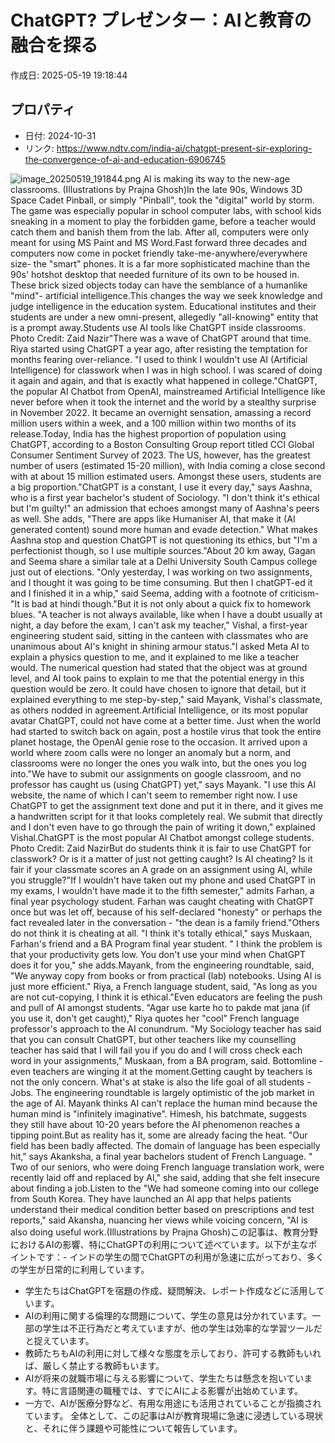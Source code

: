 # ChatGPT? プレゼンター：AIと教育の融合を探る

作成日: 2025-05-19 19:18:44

## プロパティ

- 日付: 2024-10-31
- リンク: https://www.ndtv.com/india-ai/chatgpt-present-sir-exploring-the-convergence-of-ai-and-education-6906745

![image_20250519_191844.png](../assets/image_20250519_191844.png)
AI is making its way to the new-age classrooms. (Illustrations by Prajna Ghosh)In the late 90s, Windows 3D Space Cadet Pinball, or simply "Pinball", took the "digital" world by storm. The game was especially popular in school computer labs, with school kids sneaking in a moment to play the forbidden game, before a teacher would catch them and banish them from the lab. After all, computers were only meant for using MS Paint and MS Word.Fast forward three decades and computers now come in pocket friendly take-me-anywhere/everywhere size- the "smart" phones. It is a far more sophisticated machine than the 90s' hotshot desktop that needed furniture of its own to be housed in. These brick sized objects today can have the semblance of a humanlike "mind"- artificial intelligence.This changes the way we seek knowledge and judge intelligence in the education system. Educational institutes and their students are under a new omni-present, allegedly "all-knowing" entity that is a prompt away.Students use AI tools like ChatGPT inside classrooms. Photo Credit: Zaid Nazir"There was a wave of ChatGPT around that time. Riya started using ChatGPT a year ago, after resisting the temptation for months fearing over-reliance. "I used to think I wouldn't use AI (Artificial Intelligence) for classwork when I was in high school. I was scared of doing it again and again, and that is exactly what happened in college."ChatGPT, the popular AI Chatbot from OpenAI, mainstreamed Artificial Intelligence like never before when it took the internet and the world by a stealthy surprise in November 2022. It became an overnight sensation, amassing a record million users within a week, and a 100 million within two months of its release.Today, India has the highest proportion of population using ChatGPT, according to a Boston Consulting Group report titled CCI Global Consumer Sentiment Survey of 2023. The US, however, has the greatest number of users (estimated 15-20 million), with India coming a close second with at about 15 million estimated users. Amongst these users, students are a big proportion."ChatGPT is a constant, I use it every day," says Aashna, who is a first year bachelor's student of Sociology. "I don't think it's ethical but I'm guilty!" an admission that echoes amongst many of Aashna's peers as well. She adds, "There are apps like Humaniser AI, that make it (AI generated content) sound more human and evade detection." What makes Aashna stop and question ChatGPT is not questioning its ethics, but "I'm a perfectionist though, so I use multiple sources."About 20 km away, Gagan and Seema share a similar tale at a Delhi University South Campus college just out of elections. "Only yesterday, I was working on two assignments, and I thought it was going to be time consuming. But then I chatGPT-ed it and I finished it in a whip," said Seema, adding with a footnote of criticism- "It is bad at hindi though."But it is not only about a quick fix to homework blues. "A teacher is not always available, like when I have a doubt usually at night, a day before the exam, I can't ask my teacher," Vishal, a first-year engineering student said, sitting in the canteen with classmates who are unanimous about AI's knight in shining armour status."I asked Meta AI to explain a physics question to me, and it explained to me like a teacher would. The numerical question had stated that the object was at ground level, and AI took pains to explain to me that the potential energy in this question would be zero. It could have chosen to ignore that detail, but it explained everything to me step-by-step," said Mayank, Vishal's classmate, as others nodded in agreement.Artificial Intelligence, or its most popular avatar ChatGPT, could not have come at a better time. Just when the world had started to switch back on again, post a hostile virus that took the entire planet hostage, the OpenAI genie rose to the occasion. It arrived upon a world where zoom calls were no longer an anomaly but a norm, and classrooms were no longer the ones you walk into, but the ones you log into."We have to submit our assignments on google classroom, and no professor has caught us (using ChatGPT) yet," says Mayank. "I use this AI website, the name of which I can't seem to remember right now. I use ChatGPT to get the assignment text done and put it in there, and it gives me a handwritten script for it that looks completely real. We submit that directly and I don't even have to go through the pain of writing it down," explained Vishal.ChatGPT is the most popular AI Chatbot amongst college students. Photo Credit: Zaid NazirBut do students think it is fair to use ChatGPT for classwork? Or is it a matter of just not getting caught? Is AI cheating? Is it fair if your classmate scores an A grade on an assignment using AI, while you struggle?"If I wouldn't have taken out my phone and used ChatGPT in my exams, I wouldn't have made it to the fifth semester," admits Farhan, a final year psychology student. Farhan was caught cheating with ChatGPT once but was let off, because of his self-declared "honesty" or perhaps the fact revealed later in the conversation - "the dean is a family friend."Others do not think it is cheating at all. "I think it's totally ethical," says Muskaan, Farhan's friend and a BA Program final year student. " I think the problem is that your productivity gets low. You don't use your mind when ChatGPT does it for you," she adds.Mayank, from the engineering roundtable, said, "We anyway copy from books or from practical (lab) notebooks. Using AI is just more efficient." Riya, a French language student, said, "As long as you are not cut-copying, I think it is ethical."Even educators are feeling the push and pull of AI amongst students. "Agar use karte ho to pakde mat jana (if you use it, don't get caught)," Riya quotes her "cool" French language professor's approach to the AI conundrum. "My Sociology teacher has said that you can consult ChatGPT, but other teachers like my counselling teacher has said that I will fail you if you do and I will cross check each word in your assignments," Muskaan, from a BA program, said. Bottomline - even teachers are winging it at the moment.Getting caught by teachers is not the only concern. What's at stake is also the life goal of all students - Jobs. The engineering roundtable is largely optimistic of the job market in the age of AI. Mayank thinks AI can't replace the human mind because the human mind is "infinitely imaginative". Himesh, his batchmate, suggests they still have about 10-20 years before the AI phenomenon reaches a tipping point.But as reality has it, some are already facing the heat. "Our field has been badly affected. The domain of language has been especially hit," says Akanksha, a final year bachelors student of French Language. " Two of our seniors, who were doing French language translation work, were recently laid off and replaced by AI," she said, adding that she felt insecure about finding a job.Listen to the "We had someone coming into our college from South Korea. They have launched an AI app that helps patients understand their medical condition better based on prescriptions and test reports," said Akansha, nuancing her views while voicing concern, "AI is also doing useful work.(Illustrations by Prajna Ghosh)この記事は、教育分野におけるAIの影響、特にChatGPTの利用について述べています。以下が主なポイントです：- インドの学生の間でChatGPTの利用が急速に広がっており、多くの学生が日常的に利用しています。
- 学生たちはChatGPTを宿題の作成、疑問解決、レポート作成などに活用しています。
- AIの利用に関する倫理的な問題について、学生の意見は分かれています。一部の学生は不正行為だと考えていますが、他の学生は効率的な学習ツールだと捉えています。
- 教師たちもAIの利用に対して様々な態度を示しており、許可する教師もいれば、厳しく禁止する教師もいます。
- AIが将来の就職市場に与える影響について、学生たちは懸念を抱いています。特に言語関連の職種では、すでにAIによる影響が出始めています。
- 一方で、AIが医療分野など、有用な用途にも活用されていることが指摘されています。
全体として、この記事はAIが教育現場に急速に浸透している現状と、それに伴う課題や可能性について報告しています。